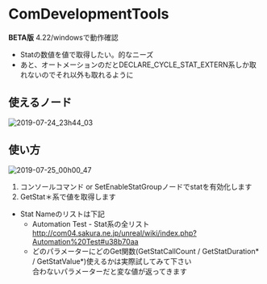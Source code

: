 # ComDevelopmentTools

__BETA版__
4.22/windowsで動作確認

+ Statの数値を値で取得したい。的なニーズ  
+ あと、オートメーションのだとDECLARE_CYCLE_STAT_EXTERN系しか取れないのでそれ以外も取れるように  

## 使えるノード  
![2019-07-24_23h44_03](https://user-images.githubusercontent.com/11537958/61805255-742a2500-ae70-11e9-9b47-d1ea919cd20b.png)

## 使い方
![2019-07-25_00h00_47](https://user-images.githubusercontent.com/11537958/61805318-8f953000-ae70-11e9-82b5-c5f8a0db486f.png)
1. コンソールコマンド or SetEnableStatGroupノードでstatを有効化します
2. GetStat＊系で値を取得します
+ Stat Nameのリストは下記  
    + Automation Test - Stat系の全リスト  
http://com04.sakura.ne.jp/unreal/wiki/index.php?Automation%20Test#u38b70aa  
    + どのパラメーターにどのGet関数(GetStatCallCount / GetStatDuration* / GetStatValue*)使えるかは実際試してみて下さい  
合わないパラメーターだと変な値が返ってきます  
